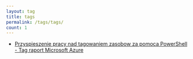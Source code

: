 ```yaml
---
layout: tag
title: tags
permalink: /tags/tags/
count: 1
---
```


- [Przyspieszenie pracy nad tagowaniem zasobow za pomoca PowerShell - Tag raport Microsoft Azure](https://blog.justcloud.pl/tags-in-azure)
